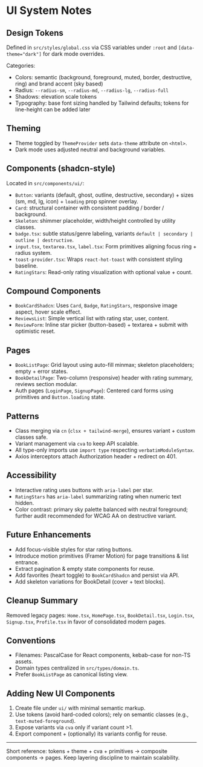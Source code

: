 # UI System Notes

## Design Tokens
Defined in `src/styles/global.css` via CSS variables under `:root` and `[data-theme="dark"]` for dark mode overrides.

Categories:
- Colors: semantic (background, foreground, muted, border, destructive, ring) and brand accent (sky based)
- Radius: `--radius-sm`, `--radius-md`, `--radius-lg`, `--radius-full`
- Shadows: elevation scale tokens
- Typography: base font sizing handled by Tailwind defaults; tokens for line-height can be added later

## Theming
- Theme toggled by `ThemeProvider` sets `data-theme` attribute on `<html>`.
- Dark mode uses adjusted neutral and background variables.

## Components (shadcn-style)
Located in `src/components/ui/`:
- `Button`: variants (default, ghost, outline, destructive, secondary) + sizes (sm, md, lg, icon) + `loading` prop spinner overlay.
- `Card`: structural container with consistent padding / border / background.
- `Skeleton`: shimmer placeholder, width/height controlled by utility classes.
- `badge.tsx`: subtle status/genre labeling, variants `default | secondary | outline | destructive`.
- `input.tsx`, `textarea.tsx`, `label.tsx`: Form primitives aligning focus ring + radius system.
- `toast-provider.tsx`: Wraps `react-hot-toast` with consistent styling baseline.
- `RatingStars`: Read-only rating visualization with optional value + count.

## Compound Components
- `BookCardShadcn`: Uses `Card`, `Badge`, `RatingStars`, responsive image aspect, hover scale effect.
- `ReviewsList`: Simple vertical list with rating star, user, content.
- `ReviewForm`: Inline star picker (button-based) + textarea + submit with optimistic reset.

## Pages
- `BookListPage`: Grid layout using auto-fill minmax; skeleton placeholders; empty + error states.
- `BookDetailPage`: Two-column (responsive) header with rating summary, reviews section modular.
- Auth pages (`LoginPage`, `SignupPage`): Centered card forms using primitives and `Button.loading` state.

## Patterns
- Class merging via `cn` (`clsx + tailwind-merge`), ensures variant + custom classes safe.
- Variant management via `cva` to keep API scalable.
- All type-only imports use `import type` respecting `verbatimModuleSyntax`.
- Axios interceptors attach Authorization header + redirect on 401.

## Accessibility
- Interactive rating uses buttons with `aria-label` per star.
- `RatingStars` has `aria-label` summarizing rating when numeric text hidden.
- Color contrast: primary sky palette balanced with neutral foreground; further audit recommended for WCAG AA on destructive variant.

## Future Enhancements
- Add focus-visible styles for star rating buttons.
- Introduce motion primitives (Framer Motion) for page transitions & list entrance.
- Extract pagination & empty state components for reuse.
- Add favorites (heart toggle) to `BookCardShadcn` and persist via API.
- Add skeleton variations for BookDetail (cover + text blocks).

## Cleanup Summary
Removed legacy pages: `Home.tsx`, `HomePage.tsx`, `BookDetail.tsx`, `Login.tsx`, `Signup.tsx`, `Profile.tsx` in favor of consolidated modern pages.

## Conventions
- Filenames: PascalCase for React components, kebab-case for non-TS assets.
- Domain types centralized in `src/types/domain.ts`.
- Prefer `BookListPage` as canonical listing view.

## Adding New UI Components
1. Create file under `ui/` with minimal semantic markup.
2. Use tokens (avoid hard-coded colors); rely on semantic classes (e.g., `text-muted-foreground`).
3. Expose variants via `cva` only if variant count >1.
4. Export component + (optionally) its variants config for reuse.

---
Short reference: tokens + theme + cva + primitives -> composite components -> pages. Keep layering discipline to maintain scalability.
